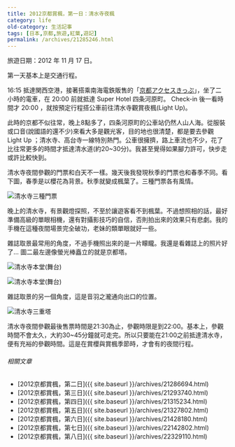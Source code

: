 ```yaml
---
title: 2012京都賞楓，第一日：清水寺夜楓
category: life
old-category: 生活記事
tags: [日本,京都,旅遊,紅葉,遊記]
permalink: /archives/21285246.html
---
```


旅遊日期：2012 年 11 月 17 日。

第一天基本上是交通行程。

16:15 抵達関西空港，接著搭乘南海電鉄販售的「[京都アクセスきっぷ](http://www.nankai.co.jp/traffic/otoku/kyoto_access/index.html)」，坐了二小時的電車，在 20:00 前就抵達 Super Hotel 四条河原町。 Check-in 後一看時間才 20:00 ，就按預定行程搭公車前往清水寺觀賞夜楓(Light Up)。

<!--more-->

此時的京都不似往常，晚上8點多了，四条河原町的公車站仍然人山人海。從服裝或口音(說國語的還不少)來看大多是觀光客，目的地也很清楚，都是要去參觀 Light Up ；清水寺、高台寺一線特別熱門。公車很擁擠，路上車流也不少，花了比往常更多的時間才抵達清水道(約20~30分)。我甚至覺得如果腳力許可，快步走或許比較快到。

清水寺夜間參觀的門票和白天不一樣。幾天後我發現秋季的門票也和春季不同。看下圖，春季是以櫻花為背景。秋季就變成楓葉了。三種門票各有風情。

![清水寺三種門票](https://rocksaying.github.io/images/imgur/9nZghDY.jpg)

晚上的清水寺，有景觀燈探照，不至於讓遊客看不到楓葉。不過想照相的話，最好準備高級的單眼相機，還有對攝影技巧的自信，否則拍出來的效果只有悲劇。我的手機在這種夜間場景完全破功，老妹的類單眼就好一些。

雜誌取景最常用的角度，不過手機照出來的是一片矇矓。我還是看雜誌上的照片好了...
圖二最左邊像螢光棒矗立的就是京都塔。

![清水寺本堂(舞台)](https://rocksaying.github.io/images/imgur/exQtP6p.jpg)

![清水寺本堂(舞台)](https://rocksaying.github.io/images/imgur/j5P6qED.jpg)

雜誌取景的另一個角度，這是音羽之瀧通向出口的位置。

![清水寺三重塔](https://rocksaying.github.io/images/imgur/bTKJIUP.jpg)

清水寺夜間參觀最後售票時間是21:30為止，參觀時限是到22:00。基本上，參觀時間不會太久，大約30~45分鐘就可走完。所以只要能在21:00之前抵達清水寺，便有充裕的參觀時間。這是在賞櫻與賞楓季節時，才會有的夜間行程。

###### 相關文章

* [2012京都賞楓，第二日]({{ site.baseurl }}/archives/21286694.html)
* [2012京都賞楓，第三日]({{ site.baseurl }}/archives/21293740.html)
* [2012京都賞楓，第四日]({{ site.baseurl }}/archives/21315234.html)
* [2012京都賞楓，第五日]({{ site.baseurl }}/archives/21327802.html)
* [2012京都賞楓，第六日]({{ site.baseurl }}/archives/21428180.html)
* [2012京都賞楓，第七日]({{ site.baseurl }}/archives/22142802.html)
* [2012京都賞楓，第八日]({{ site.baseurl }}/archives/22329110.html)

